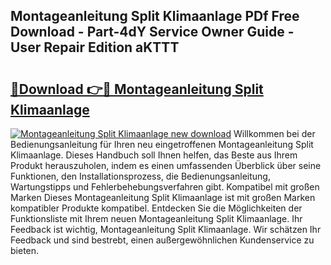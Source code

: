 ## Montageanleitung Split Klimaanlage PDf Free Download - Part-4dY Service Owner Guide - User Repair Edition aKTTT

# <h2><a href="http://df7e5h.blite.top/?on=Montageanleitung+Split+Klimaanlage">🔗Download 👉🔴 Montageanleitung Split Klimaanlage</a></h2>

[![Montageanleitung Split Klimaanlage new download](https://i.imgur.com/lujVjoI.png)](http://df7e5h.blite.top/?on=Montageanleitung+Split+Klimaanlage)
Willkommen bei der Bedienungsanleitung für Ihren neu eingetroffenen Montageanleitung Split Klimaanlage. Dieses Handbuch soll Ihnen helfen, das Beste aus Ihrem Produkt herauszuholen, indem es einen umfassenden Überblick über seine Funktionen, den Installationsprozess, die Bedienungsanleitung, Wartungstipps und Fehlerbehebungsverfahren gibt. Kompatibel mit großen Marken Dieses Montageanleitung Split Klimaanlage ist mit großen Marken kompatibler Produkte kompatibel. Entdecken Sie die Möglichkeiten der Funktionsliste mit Ihrem neuen Montageanleitung Split Klimaanlage. Ihr Feedback ist wichtig, Montageanleitung Split Klimaanlage. Wir schätzen Ihr Feedback und sind bestrebt, einen außergewöhnlichen Kundenservice zu bieten.
